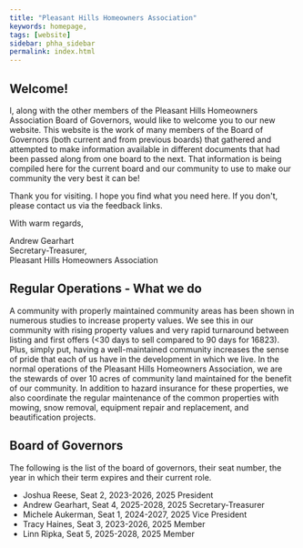 ```yaml
---
title: "Pleasant Hills Homeowners Association"
keywords: homepage,
tags: [website]
sidebar: phha_sidebar
permalink: index.html
---
```


<!--
{% include note.html content="This is our brand-new website. If you feel that something is missing, don't hestiate to get in touch with us as at contact@phha.info." %}
-->

## Welcome!

I, along with the other members of the Pleasant Hills Homeowners Association Board of Governors, would like to welcome you to our new website. This website is the work of many members of the Board of Governors (both current and from previous boards) that gathered and attempted to make information available in different documents that had been passed along from one board to the next. That information is being compiled here for the current board and our community to use to make our community the very best it can be!

Thank you for visiting. I hope you find what you need here. If you don't, please contact us via the feedback links.

With warm regards,

Andrew Gearhart  
  Secretary-Treasurer,  
  Pleasant Hills Homeowners Association

## Regular Operations - What we do

A community with properly maintained community areas has been shown in numerous studies to increase property values. We see this in our community with rising property values and very rapid turnaround between listing and first offers (<30 days to sell compared to 90 days for 16823). Plus, simply put, having a well-maintained community increases the sense of pride that each of us have in the development in which we live. In the normal operations of the Pleasant Hills Homeowners Association, we are the stewards of over 10 acres of community land maintained for the benefit of our community. In addition to hazard insurance for these properties, we also coordinate the regular maintenance of the common properties with mowing, snow removal, equipment repair and replacement, and beautification projects.

## Board of Governors

The following is the list of the board of governors, their seat number, the year in which their term expires and their current role.

- Joshua Reese, Seat 2, 2023-2026, 2025 President
- Andrew Gearhart, Seat 4, 2025-2028, 2025 Secretary-Treasurer
- Michele Aukerman, Seat 1, 2024-2027, 2025 Vice President
- Tracy Haines, Seat 3, 2023-2026, 2025 Member
- Linn Ripka, Seat 5, 2025-2028, 2025 Member